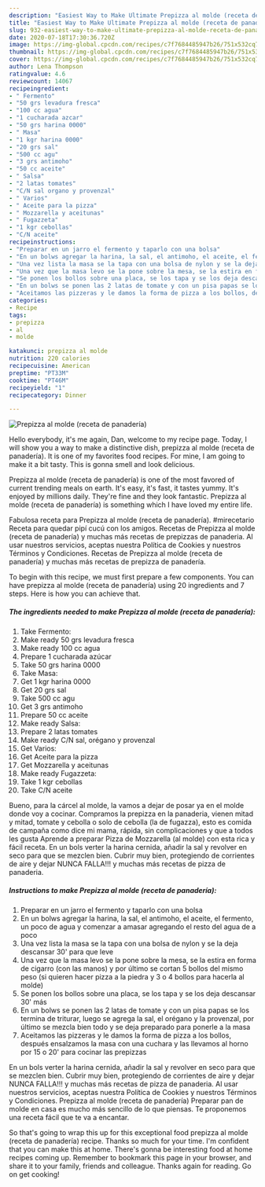```yaml
---
description: "Easiest Way to Make Ultimate Prepizza al molde (receta de panadería)"
title: "Easiest Way to Make Ultimate Prepizza al molde (receta de panadería)"
slug: 932-easiest-way-to-make-ultimate-prepizza-al-molde-receta-de-panaderia
date: 2020-07-18T17:30:36.720Z
image: https://img-global.cpcdn.com/recipes/c7f7684485947b26/751x532cq70/prepizza-al-molde-receta-de-panaderia-foto-principal.jpg
thumbnail: https://img-global.cpcdn.com/recipes/c7f7684485947b26/751x532cq70/prepizza-al-molde-receta-de-panaderia-foto-principal.jpg
cover: https://img-global.cpcdn.com/recipes/c7f7684485947b26/751x532cq70/prepizza-al-molde-receta-de-panaderia-foto-principal.jpg
author: Lena Thompson
ratingvalue: 4.6
reviewcount: 14067
recipeingredient:
- " Fermento"
- "50 grs levadura fresca"
- "100 cc agua"
- "1 cucharada azcar"
- "50 grs harina 0000"
- " Masa"
- "1 kgr harina 0000"
- "20 grs sal"
- "500 cc agu"
- "3 grs antimoho"
- "50 cc aceite"
- " Salsa"
- "2 latas tomates"
- "C/N sal organo y provenzal"
- " Varios"
- " Aceite para la pizza"
- " Mozzarella y aceitunas"
- " Fugazzeta"
- "1 kgr cebollas"
- "C/N aceite"
recipeinstructions:
- "Preparar en un jarro el fermento y taparlo con una bolsa"
- "En un bolws agregar la harina, la sal, el antimoho, el aceite, el fermento, un poco de agua y comenzar a amasar agregando el resto del agua de a poco"
- "Una vez lista la masa se la tapa con una bolsa de nylon y se la deja descansar 30&#39; para que leve"
- "Una vez que la masa levo se la pone sobre la mesa, se la estira en forma de cigarro (con las manos) y por último se cortan 5 bollos del mismo peso (si quieren hacer pizza a la piedra y 3 o 4 bollos para hacerla al molde)"
- "Se ponen los bollos sobre una placa, se los tapa y se los deja descansar 30&#39; más"
- "En un bolws se ponen las 2 latas de tomate y con un pisa papas se los termina de triturar, luego se agrega la sal, el orégano y la provenzal, por último se mezcla bien todo y se deja preparado para ponerle a la masa"
- "Aceitamos las pizzeras y le damos la forma de pizza a los bollos, después ensalzamos la masa con una cuchara y las llevamos al horno por 15 o 20&#39; para cocinar las prepizzas"
categories:
- Recipe
tags:
- prepizza
- al
- molde

katakunci: prepizza al molde 
nutrition: 220 calories
recipecuisine: American
preptime: "PT33M"
cooktime: "PT46M"
recipeyield: "1"
recipecategory: Dinner

---
```



![Prepizza al molde (receta de panadería)](https://img-global.cpcdn.com/recipes/c7f7684485947b26/751x532cq70/prepizza-al-molde-receta-de-panaderia-foto-principal.jpg)

Hello everybody, it's me again, Dan, welcome to my recipe page. Today, I will show you a way to make a distinctive dish, prepizza al molde (receta de panadería). It is one of my favorites food recipes. For mine, I am going to make it a bit tasty. This is gonna smell and look delicious.

Prepizza al molde (receta de panadería) is one of the most favored of current trending meals on earth. It's easy, it's fast, it tastes yummy. It's enjoyed by millions daily. They're fine and they look fantastic. Prepizza al molde (receta de panadería) is something which I have loved my entire life.

Fabulosa receta para Prepizza al molde (receta de panadería). #mirecetario Receta para quedar pipí cucú con los amigos. Recetas de Prepizza al molde (receta de panadería) y muchas más recetas de prepizzas de panaderia. Al usar nuestros servicios, aceptas nuestra Política de Cookies y nuestros Términos y Condiciones. Recetas de Prepizza al molde (receta de panadería) y muchas más recetas de prepizza de panadería.


To begin with this recipe, we must first prepare a few components. You can have prepizza al molde (receta de panadería) using 20 ingredients and 7 steps. Here is how you can achieve that.

<!--inarticleads1-->

##### The ingredients needed to make Prepizza al molde (receta de panadería):

1. Take  Fermento:
1. Make ready 50 grs levadura fresca
1. Make ready 100 cc agua
1. Prepare 1 cucharada azúcar
1. Take 50 grs harina 0000
1. Take  Masa:
1. Get 1 kgr harina 0000
1. Get 20 grs sal
1. Take 500 cc agu
1. Get 3 grs antimoho
1. Prepare 50 cc aceite
1. Make ready  Salsa:
1. Prepare 2 latas tomates
1. Make ready C/N sal, orégano y provenzal
1. Get  Varios:
1. Get  Aceite para la pizza
1. Get  Mozzarella y aceitunas
1. Make ready  Fugazzeta:
1. Take 1 kgr cebollas
1. Take C/N aceite


Bueno, para la cárcel al molde, la vamos a dejar de posar ya en el molde donde voy a cocinar. Compramos la prepizza en la panaderia, vienen mitad y mitad, tomate y cebolla o solo de cebolla (la de fugazza), esto es comida de campaña como dice mi mama, rápida, sin complicaciones y que a todos les gusta Aprende a preparar Pizza de Mozzarella (al molde) con esta rica y fácil receta. En un bols verter la harina cernida, añadir la sal y revolver en seco para que se mezclen bien. Cubrir muy bien, protegiendo de corrientes de aire y dejar NUNCA FALLA!!! y muchas más recetas de pizza de panaderia. 

<!--inarticleads2-->

##### Instructions to make Prepizza al molde (receta de panadería):

1. Preparar en un jarro el fermento y taparlo con una bolsa
1. En un bolws agregar la harina, la sal, el antimoho, el aceite, el fermento, un poco de agua y comenzar a amasar agregando el resto del agua de a poco
1. Una vez lista la masa se la tapa con una bolsa de nylon y se la deja descansar 30&#39; para que leve
1. Una vez que la masa levo se la pone sobre la mesa, se la estira en forma de cigarro (con las manos) y por último se cortan 5 bollos del mismo peso (si quieren hacer pizza a la piedra y 3 o 4 bollos para hacerla al molde)
1. Se ponen los bollos sobre una placa, se los tapa y se los deja descansar 30&#39; más
1. En un bolws se ponen las 2 latas de tomate y con un pisa papas se los termina de triturar, luego se agrega la sal, el orégano y la provenzal, por último se mezcla bien todo y se deja preparado para ponerle a la masa
1. Aceitamos las pizzeras y le damos la forma de pizza a los bollos, después ensalzamos la masa con una cuchara y las llevamos al horno por 15 o 20&#39; para cocinar las prepizzas


En un bols verter la harina cernida, añadir la sal y revolver en seco para que se mezclen bien. Cubrir muy bien, protegiendo de corrientes de aire y dejar NUNCA FALLA!!! y muchas más recetas de pizza de panaderia. Al usar nuestros servicios, aceptas nuestra Política de Cookies y nuestros Términos y Condiciones. Prepizza al molde (receta de panadería) Preparar pan de molde en casa es mucho más sencillo de lo que piensas. Te proponemos una receta fácil que te va a encantar. 

So that's going to wrap this up for this exceptional food prepizza al molde (receta de panadería) recipe. Thanks so much for your time. I'm confident that you can make this at home. There's gonna be interesting food at home recipes coming up. Remember to bookmark this page in your browser, and share it to your family, friends and colleague. Thanks again for reading. Go on get cooking!
